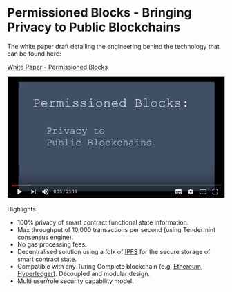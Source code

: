 # Permissioned Blocks - Bringing Privacy to Public Blockchains

The white paper draft detailing the engineering behind the technology that can be found here:

[White Paper - Permissioned Blocks](https://github.com/autocontracts/permissioned-blocks) 

[![Demo](images/video-thumbnail.png)](https://www.youtube.com/watch?v=Zt9DIopmzbA)
<br>

Highlights:

- 100% privacy of smart contract functional state information.
- Max throughput of 10,000 transactions per second (using Tendermint consensus engine).
- No gas processing fees.
- Decentralised solution using a folk of [IPFS](https://ipfs.io/) for the secure storage of smart contract state.
- Compatible with any Turing Complete blockchain (e.g. [Ethereum](https://www.ethereum.org/), [Hyperledger](https://www.hyperledger.org/)). Decoupled and modular design.
- Multi user/role security capability model.  

